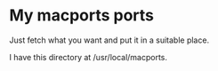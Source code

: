 My macports ports
=================

Just fetch what you want and put it in a suitable place.

I have this directory at /usr/local/macports.

